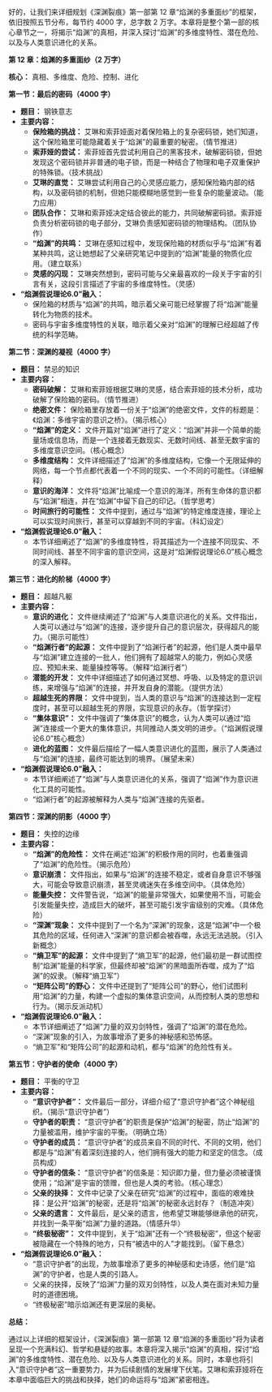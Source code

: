 好的，让我们来详细规划《深渊裂痕》第一部第 12 章“焰渊的多重面纱”的框架，依旧按照五节分布，每节约 4000 字，总字数 2 万字。本章将是整个第一部的核心章节之一，将揭示“焰渊”的真相，并深入探讨“焰渊”的多维度特性、潜在危险、以及与人类意识进化的关系。

**第 12 章：焰渊的多重面纱（2 万字）**

**核心：** 真相、多维度、危险、控制、进化

**第一节：最后的密码（4000 字）**

*   **题目：** 钢铁意志
*   **主要内容：**
    *   **保险箱的挑战：** 艾琳和索菲娅面对着保险箱上的复杂密码锁，她们知道，这个保险箱里可能隐藏着关于“焰渊”的最重要的秘密。（情节推进）
    *   **索菲娅的尝试：** 索菲娅首先尝试利用自己的黑客技术，破解密码锁，但她发现这个密码锁并非普通的电子锁，而是一种结合了物理和电子双重保护的特殊锁。（技术挑战）
    *   **艾琳的直觉：** 艾琳尝试利用自己的心灵感应能力，感知保险箱内部的结构，以及密码锁的机制，但她只能模糊地感觉到一些复杂的能量波动。（能力应用）
    *   **团队合作：** 艾琳和索菲娅决定结合彼此的能力，共同破解密码锁。索菲娅负责分析密码锁的电子部分，艾琳负责感知密码锁的物理结构。（团队协作）
    *   **“焰渊”的共鸣：** 艾琳在感知过程中，发现保险箱的材质似乎与“焰渊”有着某种共鸣，这让她想起了父亲研究笔记中提到的“焰渊”能量的物质化应用。（建立联系）
    *   **灵感的闪现：** 艾琳突然想到，密码可能与父亲最喜欢的一段关于宇宙的引言有关，这段引言描述了宇宙的多维度特性。（灵感）
*   **“焰渊假说理论6.0”融入：**
    *   保险箱的材质与“焰渊”的共鸣，暗示着父亲可能已经掌握了将“焰渊”能量转化为物质的技术。
    *   密码与宇宙多维度特性的关联，暗示着父亲对“焰渊”的理解已经超越了传统的科学范畴。

**第二节：深渊的凝视（4000 字）**

*   **题目：** 禁忌的知识
*   **主要内容：**
    *   **密码破解：** 艾琳和索菲娅根据艾琳的灵感，结合索菲娅的技术分析，成功破解了保险箱的密码。（情节推进）
    *   **绝密文件：** 保险箱里存放着一份关于“焰渊”的绝密文件，文件的标题是：《焰渊：多维宇宙的意识之桥》。（揭示核心）
    *   **“焰渊”的定义：** 文件开篇对“焰渊”进行了定义：“焰渊”并非一个简单的能量场或信息场，而是一个连接着无数现实、无数时间线、甚至无数宇宙的多维度意识空间。（核心概念）
    *   **多维度结构：** 文件详细描述了“焰渊”的多维度结构，它像一个无限延伸的网络，每一个节点都代表着一个不同的现实、一个不同的可能性。（详细解释）
    *   **意识的海洋：** 文件将“焰渊”比喻成一个意识的海洋，所有生命体的意识都与“焰渊”相连，并在“焰渊”中留下自己的印记。（哲学思考）
    *   **时间旅行的可能性：** 文件中提到，通过与“焰渊”的特定维度连接，理论上可以实现时间旅行，甚至可以穿越到不同的宇宙。（科幻设定）
*   **“焰渊假说理论6.0”融入：**
    *   本节详细阐述了“焰渊”的多维度特性，将其描述为一个连接不同现实、不同时间线、甚至不同宇宙的意识空间，这是对“焰渊假说理论6.0”核心概念的深入解释。

**第三节：进化的阶梯（4000 字）**

*   **题目：** 超越凡躯
*   **主要内容：**
    *   **意识的进化：** 文件继续阐述了“焰渊”与人类意识进化的关系。文件指出，人类可以通过与“焰渊”的连接，逐步提升自己的意识层次，获得超凡的能力。（揭示可能性）
    *   **“焰渊行者”的起源：** 文件中提到了“焰渊行者”的起源，他们是人类中最早与“焰渊”建立连接的一批人，他们拥有了超越常人的能力，例如心灵感应、预知未来、能量操控等等。（解释“焰渊行者”）
    *   **潜能的开发：** 文件中详细描述了如何通过冥想、呼吸、以及特定的意识训练，来增强与“焰渊”的连接，并开发自身的潜能。（提供方法）
    *   **超越生死的界限：** 文件中提到，当人类的意识与“焰渊”的连接达到一定程度时，甚至可以超越生死的界限，实现意识的永存。（哲学探讨）
    *   **“集体意识”：** 文件中强调了“集体意识”的概念，认为人类可以通过“焰渊”连接成一个更大的集体意识，共同推动人类文明的进步。（“焰渊假说理论6.0”核心概念）
    *   **进化的蓝图：** 文件最后描绘了一幅人类意识进化的蓝图，展示了人类通过与“焰渊”的连接，最终可能达到的境界。（展望未来）
*   **“焰渊假说理论6.0”融入：**
    *   本节详细阐述了“焰渊”与人类意识进化的关系，强调了“焰渊”作为意识进化工具的可能性。
    *   “焰渊行者”的起源被解释为人类与“焰渊”连接的先驱者。

**第四节：深渊的阴影（4000 字）**

*   **题目：** 失控的边缘
*   **主要内容：**
    *   **“焰渊”的危险性：** 文件在阐述“焰渊”的积极作用的同时，也着重强调了“焰渊”的危险性。（揭示危险）
    *   **意识崩溃：** 文件指出，如果与“焰渊”的连接不稳定，或者自身意识不够强大，可能会导致意识崩溃，甚至灵魂迷失在多维空间中。（具体危险）
    *   **能量失控：** 文件警告说，“焰渊”的能量非常强大，如果使用不当，可能会引发能量失控，造成巨大的破坏，甚至可能引发宇宙级别的灾难。（具体危险）
    *   **“深渊”现象：** 文件中提到了一个名为“深渊”的现象，这是“焰渊”中一个极其危险的区域，任何进入“深渊”的意识都会被吞噬，永远无法逃脱。（引入新概念）
    *   **“熵卫军”的起源：** 文件中提到了“熵卫军”的起源，他们最初是一群试图控制“焰渊”能量的科学家，但最终却被“焰渊”的黑暗面所吞噬，成为了“焰渊”的奴隶。（解释“熵卫军”）
    *   **“矩阵公司”的野心：** 文件中还提到了“矩阵公司”的野心，他们试图利用“焰渊”的力量，构建一个虚拟的集体意识空间，从而控制人类的思想和行为。（揭示反派动机）
*   **“焰渊假说理论6.0”融入：**
    *   本节详细阐述了“焰渊”力量的双刃剑特性，强调了“焰渊”的潜在危险。
    *   “深渊”现象的引入，为故事增添了更多的神秘感和恐怖感。
    *   “熵卫军”和“矩阵公司”的起源和动机，都与“焰渊”的危险性有关。

**第五节：守护者的使命（4000 字）**

*   **题目：** 平衡的守卫
*   **主要内容：**
    *   **“意识守护者”：** 文件最后一部分，详细介绍了“意识守护者”这个神秘组织。（揭示“意识守护者”）
    *   **守护者的职责：** “意识守护者”的职责是保护“焰渊”的秘密，防止“焰渊”的力量被滥用，维护宇宙的平衡。（明确立场）
    *   **守护者的成员：** “意识守护者”的成员来自不同的时代、不同的文明，他们都是与“焰渊”有着深刻连接的人，他们拥有强大的能力和坚定的信念。（成员构成）
    *   **守护者的信条：** “意识守护者”的信条是：知识即力量，但力量必须被谨慎使用；“焰渊”是宇宙的馈赠，但也是人类的考验。（核心理念）
    *   **父亲的抉择：** 文件中记录了父亲在研究“焰渊”的过程中，面临的艰难抉择：是公开“焰渊”的秘密，还是将“焰渊”的秘密永远封存？（制造冲突）
    *   **父亲的遗言：** 文件最后，是父亲的遗言，他希望艾琳能够继承他的研究，并找到一条平衡“焰渊”力量的道路。（情感升华）
    *   **“终极秘密”：** 文件中提到，关于“焰渊”还有一个“终极秘密”，但这个秘密被隐藏在一个特殊的地方，只有“被选中的人”才能找到。（留下悬念）
*   **“焰渊假说理论6.0”融入：**
    *   “意识守护者”的出现，为故事增添了更多的神秘感和史诗感，他们是“焰渊”的守护者，也是人类的引路人。
    *   父亲的抉择，反映了“焰渊”力量的双刃剑特性，以及人类在面对未知力量时的道德困境。
    * “终极秘密”暗示焰渊还有更深层的奥秘。

**总结：**

通过以上详细的框架设计，《深渊裂痕》第一部第 12 章“焰渊的多重面纱”将为读者呈现一个充满科幻、哲学和悬疑的故事。本章将深入揭示“焰渊”的真相，探讨“焰渊”的多维度特性、潜在危险、以及与人类意识进化的关系。同时，本章也将引入“意识守护者”这一重要势力，并为后续剧情的发展埋下伏笔。艾琳和索菲娅将在本章中面临巨大的挑战和抉择，她们的命运将与“焰渊”紧密相连。